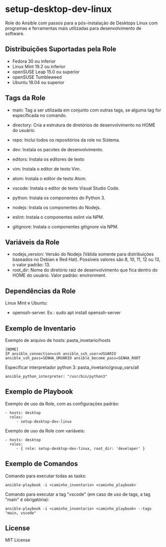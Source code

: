setup-desktop-dev-linux
=========

Role do Ansible com passos para a pós-instalação de Desktops Linux com programas e ferramentas mais utilizadas para desenvolvimento de software.

Distribuições Suportadas pela Role
------------

- Fedora 30 ou inferior
- Linux Mint 19.2 ou inferior
- openSUSE Leap 15.0 ou superior
- openSUSE Tumbleweed
- Ubuntu 18.04 ou superior


Tags da Role 
--------------

- main: Tag a ser utilizada em conjunto com outras tags, se alguma tag for especificada no comando.

- directory: Cria a estrutura de diretórios de desenvolvimento no HOME do usuário.
  
- repo: Inclui todos os repositórios da role no Sistema.
  
- dev: Instala os pacotes de desenvolvimento.
- editors: Instala os editores de texto
- vim: Instala o editor de texto Vim.
- atom: Instala o editor de texto Atom.
- vscode: Instala o editor de texto Visual Studio Code.

- python: Instala os componentes do Python 3.
- nodejs: Instala os componentes do Nodejs.
- eslint: Instala o componentes eslint via NPM.
- gitignore: Instala o componentes gitignore via NPM.


Variáveis da Role 
--------------

- nodejs_version: Versão do Nodejs (Válida somente para distribuições baseados no Debian e Red Hat). Possíveis valores são 8, 10, 11, 12 ou 13, o valor padrão: 13.
- root_dir: Nome do diretório raiz de desenvolvimento que fica dentro do HOME do usuário. Valor padrão: environment.


Dependências da Role 
--------------

Linux Mint e Ubuntu:

- openssh-server. Ex.: sudo apt install openssh-server


Exemplo de Inventario
----------------

Exemplo de arquivo de hosts: pasta_invetario/hosts

    [NOME]
    IP ansible_connection=ssh ansible_ssh_user=USUARIO ansible_ssh_pass=SENHA_URUARIO ansible_become_pass=SENHA_ROOT


Especificar interpretador python 3: pasta_invetario/group_vars/all

    ansible_python_interpreter: "/usr/bin/python3"


Exemplo de Playbook
----------------

Exemplo de uso da Role, com as configurações padrão:

    - hosts: desktop
      roles:
         - setup-desktop-dev-linux

Exemplo de uso da Role com variáveis:

    - hosts: desktop
      roles:
         - { role: setup-desktop-dev-linux, root_dir: 'developer' }


Exemplo de Comandos
----------------

Comando para executar todas as tasks:

    ansible-playbook -i <caminho_inventario> <caminho_playbook>

Comando para executar a tag "vscode" (em caso de uso de tags, a tag "main" é obrigatória):

    ansible-playbook -i <caminho_inventario> <caminho_playbook> --tags "main, vscode"


License
-------

MIT License